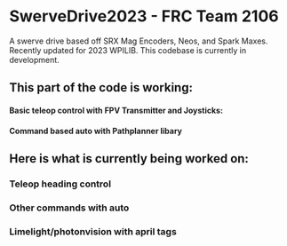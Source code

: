 # SwerveDrive2023 - FRC Team 2106
A swerve drive based off SRX Mag Encoders, Neos, and Spark Maxes. Recently updated for 2023 WPILIB.
This codebase is currently in development.

## This part of the code is working:
#### Basic teleop control with FPV Transmitter and Joysticks:
#### Command based auto with Pathplanner libary

## Here is what is currently being worked on:
### Teleop heading control
### Other commands with auto
### Limelight/photonvision with april tags


